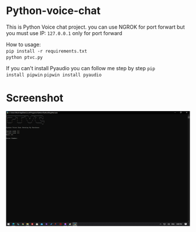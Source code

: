 # Python-voice-chat

This is Python Voice chat project. you can use NGROK for port forwart but you must use IP: <code>127.0.0.1</code> only for port forward

How to usage:<br>
<code>pip install -r requirements.txt</code><br>
<code>python ptvc.py</code>

If you can't install Pyaudio you can follow me step by step
<code>pip install pipwin</code>
<code>pipwin install pyaudio</code>

# Screenshot
<img src='https://github.com/Karibura-Cyber/Python-voice-chat/raw/main/sda.png'>


